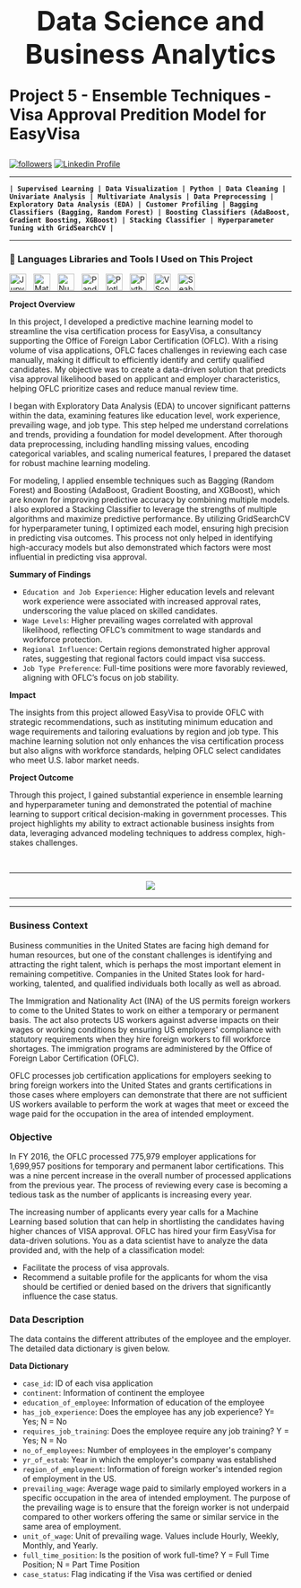 <h1><center><font size=10>Data Science and Business Analytics</center></font><p
<center>Project 5 - Ensemble Techniques - Visa Approval Predition Model for EasyVisa</center></h1><p

<p align="left"> 
  <a href="https://github.com/RayVazcari?tab=followers">
    <img alt="followers" title="Follow me on Github" src="https://custom-icon-badges.demolab.com/github/followers/RayVazcari?color=236ad3&labelColor=1155ba&style=for-the-badge&logo=person-add&label=Follow me on Github &logoColor=white"/></a>
  <a href="https://www.linkedin.com/in/rayvazcari/">
    <img alt="Linkedin Profile" title="Linkedin Profile" src="https://custom-icon-badges.demolab.com/badge/-Linkedin%20Profile-blue?style=for-the-badge&logoColor=white&logo=linkedin"/></a>
</p>

---

**`| Supervised Learning | Data Visualization | Python | Data Cleaning | Univariate Analysis | Multivariate Analysis | Data Preprocessing | Exploratory Data Analysis (EDA) | Customer Profiling | Bagging Classifiers (Bagging, Random Forest) | Boosting Classifiers (AdaBoost, Gradient Boosting, XGBoost) | Stacking Classifier | Hyperparameter Tuning with GridSearchCV |`**

---

### 🧰 Languages Libraries and Tools I Used on This Project
<a href="https://jupyter.org/" target="_blank"><img align="left" alt="Jupyter" title="Jupyter" width="30px" style="padding-right:10px;" src="https://cdn.jsdelivr.net/gh/devicons/devicon@latest/icons/jupyter/jupyter-original-wordmark.svg" /></a>
<a href="https://matplotlib.org/" target="_blank"><img align="left" alt="Matplotlib" title="Matplotlib" width="30px" style="padding-right:10px;" src="https://cdn.jsdelivr.net/gh/devicons/devicon@latest/icons/matplotlib/matplotlib-original.svg" /></a>
<a href="https://numpy.org/" target="_blank"><img align="left" alt="Numpy" title="Numpy" width="30px" style="padding-right:10px;" src="https://cdn.jsdelivr.net/gh/devicons/devicon@latest/icons/numpy/numpy-original.svg" /></a>
<a href="https://pandas.pydata.org/" target="_blank"><img align="left" alt="Pandas" title="Pandas" width="30px" style="padding-right:10px;" src="https://cdn.jsdelivr.net/gh/devicons/devicon@latest/icons/pandas/pandas-original.svg" /></a>
<a href="https://plotly.com/" target="_blank"><img align="left" alt="Plotly" title="Plotly" width="30px" style="padding-right:10px;" src="https://cdn.jsdelivr.net/gh/devicons/devicon@latest/icons/plotly/plotly-original.svg" /></a>
<a href="https://www.python.org/" target="_blank"><img align="left" alt="Python" title="Python" width="30px" style="padding-right:10px;"  src="https://cdn.jsdelivr.net/gh/devicons/devicon@latest/icons/python/python-original.svg" /></a>
<a href="https://code.visualstudio.com/" target="_blank"><img align="left" alt="VScode" title="VScode" width="30px" style="padding-right:10px;"  src="https://cdn.jsdelivr.net/gh/devicons/devicon@latest/icons/vscode/vscode-original.svg" /></a>
<a href="https://seaborn.pydata.org/" target="_blank"><img align="left" alt="Seaborn" title="Seaborn" width="30px" style="padding-right:10px;" src="https://seaborn.pydata.org/_images/logo-mark-lightbg.svg" /></a>

<br />

---

**Project Overview**

In this project, I developed a predictive machine learning model to streamline the visa certification process for EasyVisa, a consultancy supporting the Office of Foreign Labor Certification (OFLC). With a rising volume of visa applications, OFLC faces challenges in reviewing each case manually, making it difficult to efficiently identify and certify qualified candidates. My objective was to create a data-driven solution that predicts visa approval likelihood based on applicant and employer characteristics, helping OFLC prioritize cases and reduce manual review time.

I began with Exploratory Data Analysis (EDA) to uncover significant patterns within the data, examining features like education level, work experience, prevailing wage, and job type. This step helped me understand correlations and trends, providing a foundation for model development. After thorough data preprocessing, including handling missing values, encoding categorical variables, and scaling numerical features, I prepared the dataset for robust machine learning modeling.

For modeling, I applied ensemble techniques such as Bagging (Random Forest) and Boosting (AdaBoost, Gradient Boosting, and XGBoost), which are known for improving predictive accuracy by combining multiple models. I also explored a Stacking Classifier to leverage the strengths of multiple algorithms and maximize predictive performance. By utilizing GridSearchCV for hyperparameter tuning, I optimized each model, ensuring high precision in predicting visa outcomes. This process not only helped in identifying high-accuracy models but also demonstrated which factors were most influential in predicting visa approval.

**Summary of Findings**

- `Education and Job Experience`: Higher education levels and relevant work experience were associated with increased approval rates, underscoring the value placed on skilled candidates.
- `Wage Levels`: Higher prevailing wages correlated with approval likelihood, reflecting OFLC’s commitment to wage standards and workforce protection.
- `Regional Influence`: Certain regions demonstrated higher approval rates, suggesting that regional factors could impact visa success.
- `Job Type Preference`: Full-time positions were more favorably reviewed, aligning with OFLC’s focus on job stability.

**Impact**

The insights from this project allowed EasyVisa to provide OFLC with strategic recommendations, such as instituting minimum education and wage requirements and tailoring evaluations by region and job type. This machine learning solution not only enhances the visa certification process but also aligns with workforce standards, helping OFLC select candidates who meet U.S. labor market needs.

**Project Outcome**

Through this project, I gained substantial experience in ensemble learning and hyperparameter tuning and demonstrated the potential of machine learning to support critical decision-making in government processes. This project highlights my ability to extract actionable business insights from data, leveraging advanced modeling techniques to address complex, high-stakes challenges.

<br />

---

<center><img src="https://easyvisa-sa.com/wp-content/uploads/2022/07/lgo.png"></center>

---

---
### Business Context

Business communities in the United States are facing high demand for human resources, but one of the constant challenges is identifying and attracting the right talent, which is perhaps the most important element in remaining competitive. Companies in the United States look for hard-working, talented, and qualified individuals both locally as well as abroad.

The Immigration and Nationality Act (INA) of the US permits foreign workers to come to the United States to work on either a temporary or permanent basis. The act also protects US workers against adverse impacts on their wages or working conditions by ensuring US employers' compliance with statutory requirements when they hire foreign workers to fill workforce shortages. The immigration programs are administered by the Office of Foreign Labor Certification (OFLC).

OFLC processes job certification applications for employers seeking to bring foreign workers into the United States and grants certifications in those cases where employers can demonstrate that there are not sufficient US workers available to perform the work at wages that meet or exceed the wage paid for the occupation in the area of intended employment.

### Objective

In FY 2016, the OFLC processed 775,979 employer applications for 1,699,957 positions for temporary and permanent labor certifications. This was a nine percent increase in the overall number of processed applications from the previous year. The process of reviewing every case is becoming a tedious task as the number of applicants is increasing every year.

The increasing number of applicants every year calls for a Machine Learning based solution that can help in shortlisting the candidates having higher chances of VISA approval. OFLC has hired your firm EasyVisa for data-driven solutions. You as a data scientist have to analyze the data provided and, with the help of a classification model:

- Facilitate the process of visa approvals.
- Recommend a suitable profile for the applicants for whom the visa should be certified or denied based on the drivers that significantly influence the case status.

### Data Description

The data contains the different attributes of the employee and the employer. The detailed data dictionary is given below.

**Data Dictionary**

- `case_id`: ID of each visa application
- `continent`: Information of continent the employee
- `education_of_employee`: Information of education of the employee
- `has_job_experience`: Does the employee has any job experience? Y= Yes; N = No
- `requires_job_training`: Does the employee require any job training? Y = Yes; N = No
- `no_of_employees`: Number of employees in the employer's company
- `yr_of_estab`: Year in which the employer's company was established
- `region_of_employment`: Information of foreign worker's intended region of employment in the US.
- `prevailing_wage`: Average wage paid to similarly employed workers in a specific occupation in the area of intended employment. The purpose of the prevailing wage is to ensure that the foreign worker is not underpaid compared to other workers offering the same or similar service in the same area of employment.
- `unit_of_wage`: Unit of prevailing wage. Values include Hourly, Weekly, Monthly, and Yearly.
- `full_time_position`: Is the position of work full-time? Y = Full Time Position; N = Part Time Position
- `case_status`: Flag indicating if the Visa was certified or denied
